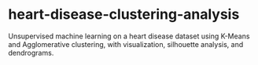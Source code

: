 # heart-disease-clustering-analysis
Unsupervised machine learning on a heart disease dataset using K-Means and Agglomerative clustering, with visualization, silhouette analysis, and dendrograms.
